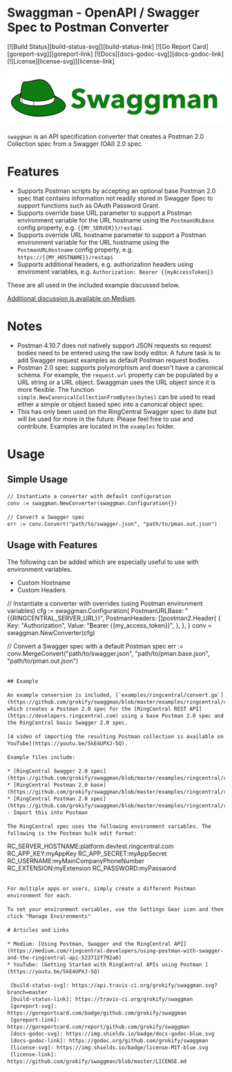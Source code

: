 Swaggman - OpenAPI / Swagger Spec to Postman Converter
======================================================

[![Build Status][build-status-svg]][build-status-link]
[![Go Report Card][goreport-svg]][goreport-link]
[![Docs][docs-godoc-svg]][docs-godoc-link]
[![License][license-svg]][license-link]

![](docs/images/logo_swaggman_600x150.png "")

`swaggman` is an API specification converter that creates a Postman 2.0 Collection spec from a Swagger (OAI) 2.0 spec.

# Features

* Supports Postman scripts by accepting an optional base Postman 2.0 spec that contains information not readily stored in Swagger Spec to support functions such as OAuth Password Grant.
* Supports override base URL parameter to support a Postman environment variable for the URL hostname using the `PostmanURLBase` config property, e.g. `{{MY_SERVER}}/restapi`
* Supports override URL hostname parameter to support a Postman environment variable for the URL hostname using the `PostmanURLHostname` config property, e.g. `https://{{MY_HOSTNAME}}/restapi`
* Supports additional headers, e.g. authorization headers using enviroment variables, e.g. `Authorization: Bearer {{myAccessToken}}`

These are all used in the included example discussed below.

[Additional discussion is available on Medium](https://medium.com/ringcentral-developers/using-postman-with-swagger-and-the-ringcentral-api-523712f792a0).

# Notes

* Postman 4.10.7 does not natively support JSON requests so request bodies need to be entered using the raw body editor. A future task is to add Swagger request examples as default Postman request bodies.
* Postman 2.0 spec supports polymorphism and doesn't have a canonical schema. For example, the `request.url` property can be populated by a URL string or a URL object. Swaggman uses the URL object since it is more flexible. The function `simple.NewCanonicalCollectionFromBytes(bytes)` can be used to read either a simple or object based spec into a canonical object spec.
* This has only been used on the RingCentral Swagger spec to date but will be used for more in the future. Please feel free to use and contribute. Examples are located in the `examples` folder.

# Usage

## Simple Usage

```
// Instantiate a converter with default configuration
conv := swaggman.NewConverter(swaggman.Configuration{})

// Convert a Swagger spec
err := conv.Convert("path/to/swagger.json", "path/to/pman.out.json")
```

## Usage with Features

The following can be added which are especially useful to use with environment variables.

* Custom Hostname
* Custom Headers


// Instantiate a converter with overrides (using Postman environment variables)
cfg := swaggman.Configuration{
	PostmanURLBase: "{{RINGCENTRAL_SERVER_URL}}",
	PostmanHeaders: []postman2.Header{
		{
			Key:   "Authorization",
			Value: "Bearer {{my_access_token}}",
		},
	},
}
conv = swaggman.NewConverter(cfg)

// Convert a Swagger spec with a default Postman spec
err := conv.MergeConvert("path/to/swagger.json", "path/to/pman.base.json", "path/to/pman.out.json")
```

## Example

An example conversion is included, [`examples/ringcentral/convert.go`](https://github.com/grokify/swaggman/blob/master/examples/ringcentral/convert.go) which creates a Postman 2.0 spec for the [RingCentral REST API](https://developers.ringcentral.com) using a base Postman 2.0 spec and the RingCentral basic Swagger 2.0 spec.

[A video of importing the resulting Postman collection is available on YouTube](https://youtu.be/5kE4UPXJ-5Q).

Example files include:

* [RingCentral Swagger 2.0 spec](https://github.com/grokify/swaggman/blob/master/examples/ringcentral/ringcentral.swagger2.basic.json)
* [RingCentral Postman 2.0 base](https://github.com/grokify/swaggman/blob/master/examples/ringcentral/ringcentral.postman2.base.json)
* [RingCentral Postman 2.0 spec](https://github.com/grokify/swaggman/blob/master/examples/ringcentral/ringcentral.postman2.basic.json) - Import this into Postman

The RingCentral spec uses the following environment variables. The following is the Postman bulk edit format:

```
RC_SERVER_HOSTNAME:platform.devtest.ringcentral.com
RC_APP_KEY:myAppKey
RC_APP_SECRET:myAppSecret
RC_USERNAME:myMainCompanyPhoneNumber
RC_EXTENSION:myExtension
RC_PASSWORD:myPassword
```

For multiple apps or users, simply create a different Postman environment for each.

To set your environment variables, use the Settings Gear icon and then click "Manage Environments"

# Articles and Links

* Medium: [Using Postman, Swagger and the RingCentral API](https://medium.com/ringcentral-developers/using-postman-with-swagger-and-the-ringcentral-api-523712f792a0)
* YouTube: [Getting Started with RingCentral APIs using Postman ](https://youtu.be/5kE4UPXJ-5Q)

 [build-status-svg]: https://api.travis-ci.org/grokify/swaggman.svg?branch=master
 [build-status-link]: https://travis-ci.org/grokify/swaggman
 [goreport-svg]: https://goreportcard.com/badge/github.com/grokify/swaggman
 [goreport-link]: https://goreportcard.com/report/github.com/grokify/swaggman
 [docs-godoc-svg]: https://img.shields.io/badge/docs-godoc-blue.svg
 [docs-godoc-link]: https://godoc.org/github.com/grokify/swaggman
 [license-svg]: https://img.shields.io/badge/license-MIT-blue.svg
 [license-link]: https://github.com/grokify/swaggman/blob/master/LICENSE.md
